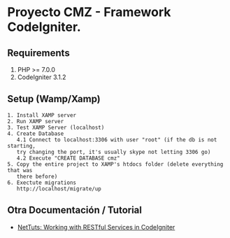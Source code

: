 #  Proyecto CMZ - Framework CodeIgniter.

## Requirements

1. PHP >= 7.0.0
2. CodeIgniter 3.1.2

## Setup (Wamp/Xamp)
```
1. Install XAMP server
2. Run XAMP server
3. Test XAMP Server (localhost)
4. Create Database
   4.1 Connect to localhost:3306 with user "root" (if the db is not starting, 
   try changing the port, it's usually skype not letting 3306 go)
   4.2 Execute "CREATE DATABASE cmz"
5. Copy the entire project to XAMP's htdocs folder (delete everything that was 
   there before)
6. Exectute migrations
   http://localhost/migrate/up
```

## Otra Documentación / Tutorial

* [NetTuts: Working with RESTful Services in CodeIgniter](http://net.tutsplus.com/tutorials/php/working-with-restful-services-in-codeigniter-2/)